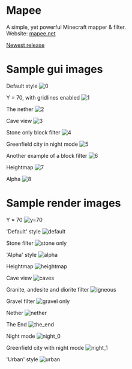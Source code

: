 # Mapee

A simple, yet powerful Minecraft mapper & filter.<br>
Website: [mapee.net](https://www.mapee.net/home)

[Newest release](https://github.com/GoldenTadpole/Mapee/releases/tag/1.0.0)

# Sample gui images

Default style
![0](https://user-images.githubusercontent.com/122542335/235355217-e7998e17-ae22-453c-830f-93ff0c32e0d7.png)

Y = 70, with gridlines enabled
![1](https://user-images.githubusercontent.com/122542335/235355320-830ce786-43a7-4c62-af82-6575050244a2.png)

The nether
![2](https://user-images.githubusercontent.com/122542335/235355329-bdb24aad-c416-413f-a2b5-c7eae53675db.png)

Cave view
![3](https://user-images.githubusercontent.com/122542335/235355338-1af6224f-cca3-4db5-aec4-8ee48bb1bb97.png)

Stone only block filter
![4](https://user-images.githubusercontent.com/122542335/235355355-f9479e9d-9958-4bdf-81c3-591920818f92.png)

Greenfield city in night mode
![5](https://user-images.githubusercontent.com/122542335/235355363-10000eb5-7c1c-4f00-a2d4-d75c314482d8.png)

Another example of a block filter
![6](https://user-images.githubusercontent.com/122542335/235355388-3364a0d1-13cf-41ff-b96d-514727abf642.png)

Heightmap
![7](https://user-images.githubusercontent.com/122542335/235355406-060dba26-b588-424c-9393-04395b3156eb.png)

Alpha
![8](https://user-images.githubusercontent.com/122542335/235355416-c25f0369-f831-48b1-b2ec-8cbfec8f124b.png)

# Sample render images

Y = 70
![y=70](https://user-images.githubusercontent.com/122542335/235524227-ce732b4b-7ae9-40d4-ac24-d1f175415a89.png)

'Default' style
![default](https://user-images.githubusercontent.com/122542335/235524257-3fd7ddad-aa21-4575-833d-0342a1391696.png)

Stone filter
![stone only](https://user-images.githubusercontent.com/122542335/235524297-b57f98d0-97ef-4590-86eb-44fb0ffaf7b0.png)

'Alpha' style
![alpha](https://user-images.githubusercontent.com/122542335/235532782-57796b66-7626-4171-a612-c39188fb4c46.png)

Heightmap
![heightmap](https://user-images.githubusercontent.com/122542335/235532968-69cf6ef3-b69b-437c-a057-2ae0db352526.png)

Cave view
![caves](https://user-images.githubusercontent.com/122542335/235532812-e44ed561-104c-4883-aac1-cca812fd92e8.png)

Granite, andesite and diorite filter
![igneous](https://user-images.githubusercontent.com/122542335/235532993-73f1946f-8d9d-4d55-9fb0-2d8d0e103da5.png)

Gravel filter
![gravel only](https://user-images.githubusercontent.com/122542335/235533082-e5dd8a95-78c4-4b10-8d8d-423105dff3be.png)

Nether
![nether](https://user-images.githubusercontent.com/122542335/235532849-36d3d858-ca3e-4c07-bf57-ea53ed02f2fd.png)

The End
![the_end](https://user-images.githubusercontent.com/122542335/235532871-16526e83-f1b7-4909-b0b7-6c4497785fbd.png)

Night mode
![night_0](https://user-images.githubusercontent.com/122542335/235532890-fd4e5b41-af51-499d-978c-2f519298d54d.png)

Greenfield city with night mode
![night_1](https://user-images.githubusercontent.com/122542335/235532913-9228f155-2c09-4901-b61c-ae5910f41390.png)

'Urban' style
![urban](https://user-images.githubusercontent.com/122542335/235532943-e665cc44-2d57-439f-a338-b877aa052d5a.png)
